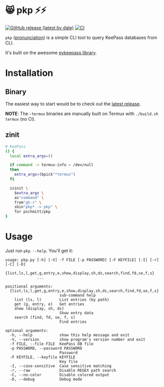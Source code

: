 # 😸 pkp ⚡⚡

[![GitHub release (latest by date)](https://img.shields.io/github/v/release/pschmitt/pkp)](https://github.com/pschmitt/pkp/releases/latest)
[![CI](https://github.com/pschmitt/pkp/workflows/CI/badge.svg)](https://github.com/pschmitt/pkp/actions?query=workflow%3A%22CI%22)

`pkp` ([pronunciation](https://www.youtube.com/watch?v=9c0rNjyVbT8)) is a 
simple CLI tool to query KeePass databases from CLI.

It's built on the awesome 
[pykeepass library](https://github.com/libkeepass/pykeepass).

# Installation

## Binary

The easiest way to start would be to check out the
[latest release](https://github.com/pschmitt/pkp/releases/latest).

**NOTE**: The `-termux` binaries are manually built on Termux with 
`./build.sh termux` (no CI).

## zinit

```zsh
# KeePass
() {
  local extra_args=()

  if command -v termux-info > /dev/null
  then
    extra_args=(bpick"*termux")
  fi

  zzinit \
    $extra_args \
    as"command" \
    from"gh-r" \
    sbin"pkp* -> pkp" \
    for pschmitt/pkp
}
```

# Usage

Just run `pkp --help`. You'll get it:

<!-- PKP_HELP -->
```
usage: pkp.py [-h] [-V] -f FILE [-p PASSWORD] [-F KEYFILE] [-I] [-r] [-C] [-D]
              {list,ls,l,get,g,entry,e,show,display,sh,ds,search,find,fd,se,f,s}
              ...

positional arguments:
  {list,ls,l,get,g,entry,e,show,display,sh,ds,search,find,fd,se,f,s}
                        sub-command help
    list (ls, l)        List entries (by path)
    get (g, entry, e)   Get entries
    show (display, sh, ds)
                        Show entry data
    search (find, fd, se, f, s)
                        Find entries

optional arguments:
  -h, --help            show this help message and exit
  -V, --version         show program's version number and exit
  -f FILE, --file FILE  KeePass DB file
  -p PASSWORD, --password PASSWORD
                        Password
  -F KEYFILE, --keyfile KEYFILE
                        Key file
  -I, --case-sensitive  Case sensitive matching
  -r, --raw             Disable REGEX path search
  -C, --no-color        Disable colored output
  -D, --debug           Debug mode
```
<!-- PKP_HELP_END -->
